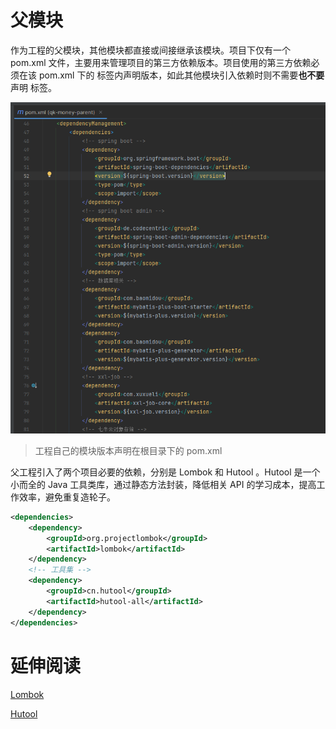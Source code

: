 # 父模块
作为工程的父模块，其他模块都直接或间接继承该模块。项目下仅有一个 pom.xml 文件，主要用来管理项目的第三方依赖版本。项目使用的第三方依赖必须在该 pom.xml 下的 <dependencyManagement> 标签内声明版本，如此其他模块引入依赖时则不需要**也不要**声明 <version> 标签。

![image-20230616000459489](qk-money-parent.assets/image-20230616000459489.png)

> 工程自己的模块版本声明在根目录下的 pom.xml 

父工程引入了两个项目必要的依赖，分别是 Lombok 和 Hutool 。Hutool 是一个小而全的 Java 工具类库，通过静态方法封装，降低相关 API 的学习成本，提高工作效率，避免重复造轮子。
~~~xml
<dependencies>
    <dependency>
        <groupId>org.projectlombok</groupId>
        <artifactId>lombok</artifactId>
    </dependency>
    <!-- 工具集 -->
    <dependency>
        <groupId>cn.hutool</groupId>
        <artifactId>hutool-all</artifactId>
    </dependency>
</dependencies>
~~~

# 延伸阅读
[Lombok](https://www.projectlombok.org/features/all)

[Hutool](https://www.hutool.cn/docs/#/)